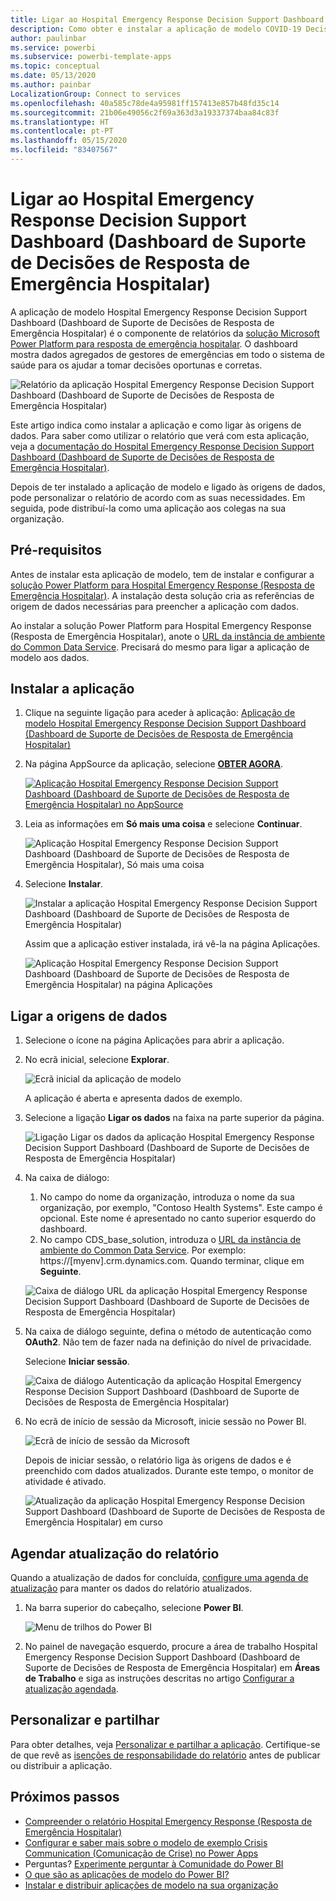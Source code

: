 ```yaml
---
title: Ligar ao Hospital Emergency Response Decision Support Dashboard (Dashboard de Suporte de Decisões de Resposta de Emergência Hospitalar)
description: Como obter e instalar a aplicação de modelo COVID-19 Decision Support Dashboard (Dashboard de Suporte de Decisões da COVID-19) para emergência hospitalar e como ligar aos dados
author: paulinbar
ms.service: powerbi
ms.subservice: powerbi-template-apps
ms.topic: conceptual
ms.date: 05/13/2020
ms.author: painbar
LocalizationGroup: Connect to services
ms.openlocfilehash: 40a585c78de4a95981ff157413e857b48fd35c14
ms.sourcegitcommit: 21b06e49056c2f69a363d3a19337374baa84c83f
ms.translationtype: HT
ms.contentlocale: pt-PT
ms.lasthandoff: 05/15/2020
ms.locfileid: "83407567"
---
```

# <a name="connect-to-the-hospital-emergency-response-decision-support-dashboard"></a>Ligar ao Hospital Emergency Response Decision Support Dashboard (Dashboard de Suporte de Decisões de Resposta de Emergência Hospitalar)
A aplicação de modelo Hospital Emergency Response Decision Support Dashboard (Dashboard de Suporte de Decisões de Resposta de Emergência Hospitalar) é o componente de relatórios da [solução Microsoft Power Platform para resposta de emergência hospitalar](https://powerapps.microsoft.com/blog/emergency-response-solution-a-microsoft-power-platform-solution-for-healthcare-emergency-response/). O dashboard mostra dados agregados de gestores de emergências em todo o sistema de saúde para os ajudar a tomar decisões oportunas e corretas.

![Relatório da aplicação Hospital Emergency Response Decision Support Dashboard (Dashboard de Suporte de Decisões de Resposta de Emergência Hospitalar)](media/service-connect-to-health-emergency-response/service-health-emergency-response-app-report.png)

Este artigo indica como instalar a aplicação e como ligar às origens de dados. Para saber como utilizar o relatório que verá com esta aplicação, veja a [documentação do Hospital Emergency Response Decision Support Dashboard (Dashboard de Suporte de Decisões de Resposta de Emergência Hospitalar)](https://docs.microsoft.com/powerapps/sample-apps/emergency-response/deploy-configure#view-the-power-bi-dashboard).

Depois de ter instalado a aplicação de modelo e ligado às origens de dados, pode personalizar o relatório de acordo com as suas necessidades. Em seguida, pode distribuí-la como uma aplicação aos colegas na sua organização.

## <a name="prerequisites"></a>Pré-requisitos

Antes de instalar esta aplicação de modelo, tem de instalar e configurar a [solução Power Platform para Hospital Emergency Response (Resposta de Emergência Hospitalar)](https://docs.microsoft.com/powerapps/sample-apps/emergency-response/deploy-configure). A instalação desta solução cria as referências de origem de dados necessárias para preencher a aplicação com dados.

Ao instalar a solução Power Platform para Hospital Emergency Response (Resposta de Emergência Hospitalar), anote o [URL da instância de ambiente do Common Data Service](https://docs.microsoft.com/powerapps/sample-apps/emergency-response/deploy-configure#publish-the-power-bi-dashboard). Precisará do mesmo para ligar a aplicação de modelo aos dados.

## <a name="install-the-app"></a>Instalar a aplicação

1. Clique na seguinte ligação para aceder à aplicação: [Aplicação de modelo Hospital Emergency Response Decision Support Dashboard (Dashboard de Suporte de Decisões de Resposta de Emergência Hospitalar)](https://aka.ms/AppSource_Hospital_offer)

1. Na página AppSource da aplicação, selecione [**OBTER AGORA**](https://aka.ms/AppSource_Hospital_offer).

    [![Aplicação Hospital Emergency Response Decision Support Dashboard (Dashboard de Suporte de Decisões de Resposta de Emergência Hospitalar) no AppSource](media/service-connect-to-health-emergency-response/service-health-emergency-response-app-appsource-get-it-now.png)](https://aka.ms/AppSource_Hospital_offer)

1. Leia as informações em **Só mais uma coisa** e selecione **Continuar**.

    ![Aplicação Hospital Emergency Response Decision Support Dashboard (Dashboard de Suporte de Decisões de Resposta de Emergência Hospitalar), Só mais uma coisa](media/service-connect-to-health-emergency-response/service-health-emergency-response-1-more-thing.png)

1. Selecione **Instalar**. 

    ![Instalar a aplicação Hospital Emergency Response Decision Support Dashboard (Dashboard de Suporte de Decisões de Resposta de Emergência Hospitalar)](media/service-connect-to-health-emergency-response/service-health-emergency-response-select-install.png)

    Assim que a aplicação estiver instalada, irá vê-la na página Aplicações.

   ![Aplicação Hospital Emergency Response Decision Support Dashboard (Dashboard de Suporte de Decisões de Resposta de Emergência Hospitalar) na página Aplicações](media/service-connect-to-health-emergency-response/service-health-emergency-response-app-apps-page-icon.png)

## <a name="connect-to-data-sources"></a>Ligar a origens de dados

1. Selecione o ícone na página Aplicações para abrir a aplicação.

1. No ecrã inicial, selecione **Explorar**.

   ![Ecrã inicial da aplicação de modelo](media/service-connect-to-health-emergency-response/service-health-emergency-response-app-splash-screen.png)

   A aplicação é aberta e apresenta dados de exemplo.

1. Selecione a ligação **Ligar os dados** na faixa na parte superior da página.

   ![Ligação Ligar os dados da aplicação Hospital Emergency Response Decision Support Dashboard (Dashboard de Suporte de Decisões de Resposta de Emergência Hospitalar)](media/service-connect-to-health-emergency-response/service-health-emergency-response-app-connect-data.png)

1. Na caixa de diálogo:
   1. No campo do nome da organização, introduza o nome da sua organização, por exemplo, "Contoso Health Systems". Este campo é opcional. Este nome é apresentado no canto superior esquerdo do dashboard.
   1. No campo CDS_base_solution, introduza o [URL da instância de ambiente do Common Data Service](https://docs.microsoft.com/powerapps/sample-apps/emergency-response/deploy-configure#publish-the-power-bi-dashboard). Por exemplo: https://[myenv].crm.dynamics.com. Quando terminar, clique em **Seguinte**.

   ![Caixa de diálogo URL da aplicação Hospital Emergency Response Decision Support Dashboard (Dashboard de Suporte de Decisões de Resposta de Emergência Hospitalar)](media/service-connect-to-health-emergency-response/service-health-emergency-response-app-url-dialog.png)

1. Na caixa de diálogo seguinte, defina o método de autenticação como **OAuth2**. Não tem de fazer nada na definição do nível de privacidade.

   Selecione **Iniciar sessão**.

   ![Caixa de diálogo Autenticação da aplicação Hospital Emergency Response Decision Support Dashboard (Dashboard de Suporte de Decisões de Resposta de Emergência Hospitalar)](media/service-connect-to-health-emergency-response/service-health-emergency-response-app-authentication-dialog.png)

1. No ecrã de início de sessão da Microsoft, inicie sessão no Power BI.

   ![Ecrã de início de sessão da Microsoft](media/service-connect-to-health-emergency-response/service-health-emergency-response-app-microsoft-login.png)

   Depois de iniciar sessão, o relatório liga às origens de dados e é preenchido com dados atualizados. Durante este tempo, o monitor de atividade é ativado.

   ![Atualização da aplicação Hospital Emergency Response Decision Support Dashboard (Dashboard de Suporte de Decisões de Resposta de Emergência Hospitalar) em curso](media/service-connect-to-health-emergency-response/service-health-emergency-response-app-refresh-monitor.png)

## <a name="schedule-report-refresh"></a>Agendar atualização do relatório

Quando a atualização de dados for concluída, [configure uma agenda de atualização](../connect-data/refresh-scheduled-refresh.md) para manter os dados do relatório atualizados.

1. Na barra superior do cabeçalho, selecione **Power BI**.

   ![Menu de trilhos do Power BI](media/service-connect-to-health-emergency-response/service-health-emergency-response-app-powerbi-breadcrumb.png)

1. No painel de navegação esquerdo, procure a área de trabalho Hospital Emergency Response Decision Support Dashboard (Dashboard de Suporte de Decisões de Resposta de Emergência Hospitalar) em **Áreas de Trabalho** e siga as instruções descritas no artigo [Configurar a atualização agendada](../connect-data/refresh-scheduled-refresh.md).

## <a name="customize-and-share"></a>Personalizar e partilhar

Para obter detalhes, veja [Personalizar e partilhar a aplicação](../connect-data/service-template-apps-install-distribute.md#customize-and-share-the-app). Certifique-se de que revê as [isenções de responsabilidade do relatório](../create-reports/sample-covid-19-us.md#disclaimers) antes de publicar ou distribuir a aplicação.

## <a name="next-steps"></a>Próximos passos
* [Compreender o relatório Hospital Emergency Response (Resposta de Emergência Hospitalar)](https://docs.microsoft.com/powerapps/sample-apps/emergency-response/deploy-configure#view-the-power-bi-dashboard)
* [Configurar e saber mais sobre o modelo de exemplo Crisis Communication (Comunicação de Crise) no Power Apps](https://docs.microsoft.com/powerapps/maker/canvas-apps/sample-crisis-communication-app)
* Perguntas? [Experimente perguntar à Comunidade do Power BI](https://community.powerbi.com/)
* [O que são as aplicações de modelo do Power BI?](../connect-data/service-template-apps-overview.md)
* [Instalar e distribuir aplicações de modelo na sua organização](../connect-data/service-template-apps-install-distribute.md)
